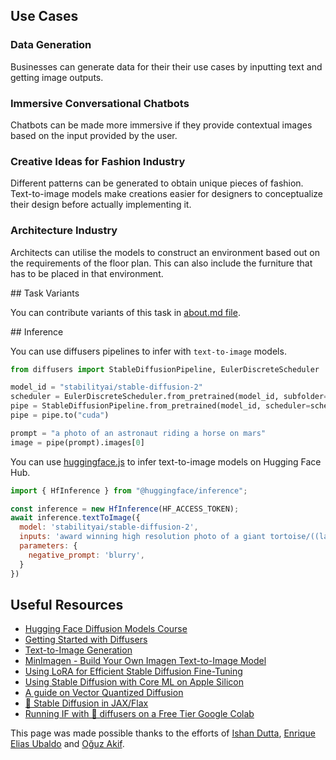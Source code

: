 ## Use Cases
### Data Generation
  
Businesses can generate data for their their use cases by inputting text and getting image outputs. 
  
### Immersive Conversational Chatbots
  
Chatbots can be made more immersive if they provide contextual images based on the input provided by the user.
  
### Creative Ideas for Fashion Industry
  
Different patterns can be generated to obtain unique pieces of fashion. Text-to-image models make creations easier for designers to conceptualize their design before actually implementing it.
  
### Architecture Industry
  
Architects can utilise the models to construct an environment based out on the requirements of the floor plan. This can also include the furniture that has to be placed in that environment.

## Task Variants

You can contribute variants of this task in [about.md file](https://github.com/huggingface/huggingface.js/blob/main/packages/tasks/src/tasks/text-to-image/about.md).


## Inference

You can use diffusers pipelines to infer with `text-to-image` models.
```python
from diffusers import StableDiffusionPipeline, EulerDiscreteScheduler

model_id = "stabilityai/stable-diffusion-2"
scheduler = EulerDiscreteScheduler.from_pretrained(model_id, subfolder="scheduler")
pipe = StableDiffusionPipeline.from_pretrained(model_id, scheduler=scheduler, torch_dtype=torch.float16)
pipe = pipe.to("cuda")

prompt = "a photo of an astronaut riding a horse on mars"
image = pipe(prompt).images[0]
```

You can use [huggingface.js](https://github.com/huggingface/huggingface.js) to infer text-to-image models on Hugging Face Hub.

```javascript
import { HfInference } from "@huggingface/inference";

const inference = new HfInference(HF_ACCESS_TOKEN);
await inference.textToImage({
  model: 'stabilityai/stable-diffusion-2',
  inputs: 'award winning high resolution photo of a giant tortoise/((ladybird)) hybrid, [trending on artstation]',
  parameters: {
    negative_prompt: 'blurry',
  }
})
```
  
## Useful Resources
- [Hugging Face Diffusion Models Course](https://github.com/huggingface/diffusion-models-class)
- [Getting Started with Diffusers](https://huggingface.co/docs/diffusers/index)
- [Text-to-Image Generation](https://huggingface.co/docs/diffusers/using-diffusers/conditional_image_generation)
- [MinImagen - Build Your Own Imagen Text-to-Image Model](https://www.assemblyai.com/blog/minimagen-build-your-own-imagen-text-to-image-model/)
- [Using LoRA for Efficient Stable Diffusion Fine-Tuning](https://huggingface.co/blog/lora)
- [Using Stable Diffusion with Core ML on Apple Silicon](https://huggingface.co/blog/diffusers-coreml)
- [A guide on Vector Quantized Diffusion](https://huggingface.co/blog/vq-diffusion)
- [🧨 Stable Diffusion in JAX/Flax](https://huggingface.co/blog/stable_diffusion_jax)
- [Running IF with 🧨 diffusers on a Free Tier Google Colab](https://huggingface.co/blog/if)


This page was made possible thanks to the efforts of [Ishan Dutta](https://huggingface.co/ishandutta), [Enrique Elias Ubaldo](https://huggingface.co/herrius) and [Oğuz Akif](https://huggingface.co/oguzakif).